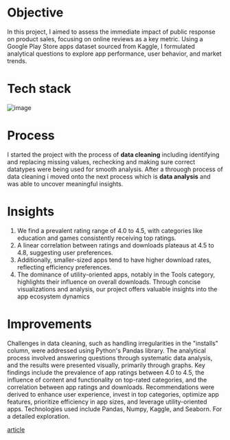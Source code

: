 # Objective
In this project, I aimed to assess the immediate impact of public response on product sales, focusing on online reviews as a key metric. Using a Google Play Store apps dataset sourced from Kaggle, I formulated analytical questions to explore app performance, user behavior, and market trends. 

# Tech stack
![image](https://github.com/bishnoi322/Playstore_reviews/assets/127303041/6f01faf5-8e8a-413b-91b0-9ea0a24fc5d8)

# Process
I started the project with the process of **data cleaning** including  identifying and replacing missing values, rechecking and making sure correct datatypes were being used for smooth analysis. After a throuogh process of data cleaning i moved onto the next process which is **data analysis** and was able to uncover meaningful insights.

# Insights
1. We find a prevalent rating range of 4.0 to 4.5, with categories like education and games consistently receiving top ratings.
2. A linear correlation between ratings and downloads plateaus at 4.5 to 4.8, suggesting user preferences. 
3. Additionally, smaller-sized apps tend to have higher download rates, reflecting efficiency preferences.
4. The dominance of utility-oriented apps, notably in the Tools category, highlights their influence on overall downloads. 
Through concise visualizations and analysis, our project offers valuable insights into the app ecosystem dynamics

# Improvements
Challenges in data cleaning, such as handling irregularities in the "installs" column, were addressed using Python's Pandas library. The analytical process involved answering questions through systematic data analysis, and the results were presented visually, primarily through graphs. Key findings include the prevalence of app ratings between 4.0 to 4.5, the influence of content and functionality on top-rated categories, and the correlation between app ratings and downloads. Recommendations were derived to enhance user experience, invest in top categories, optimize app features, prioritize efficiency in app sizes, and leverage utility-oriented apps. Technologies used include Pandas, Numpy, Kaggle, and Seaborn. For a detailed exploration.

[article](https://medium.com/@bishnoi.kanchan4141/google-playstore-app-reviews-2eeda2a1dbfb)
